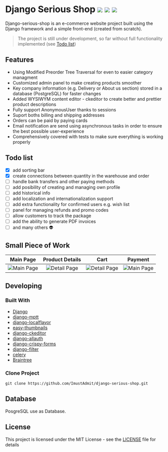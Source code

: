 # Django Serious Shop   <img src="https://img.shields.io/badge/stability-work_in_progress-lightgrey.svg"> <img src="https://img.shields.io/badge/python-3.8-blue.svg"> <img src="https://img.shields.io/badge/License-MIT-yellow.svg">

Django-serious-shop is an e-commerce website project built using the Django framework and a simple front-end (created from scratch). 
> The project is still under development, so far without full functionality implemented (see [Todo list](#todo-list))

## Features
* Using Modified Preorder Tree Traversal for even to easier category managment 
* Customized admin panel to make creating products smoother
* Key company information (e.g. Delivery or About us section) stored in a database (PostgreSQL) for faster changes
* Added WYSIWYM content editor - ckeditor to create better and prettier product descriptions
* Fully support AnonymousUser thanks to sessions
* Suport boths billing and shipping addresses
* Orders can be paid by paying cards
* Email notification are send using asynchronous tasks in order to ensure the best possible user-experience
* Comprehensively covered with tests to make sure everything is working properly

## Todo list
- [X] add sorting bar
- [X] create connections between quantity in the warehouse and order
- [ ] handle bank transfers and other paying methods
- [ ] add posibility of creating and managing own profile
- [ ] add historical info
- [ ] add localization and internationalization support 
- [ ] add extra functionality for confirmed users e.g. wish list
- [ ] panel for managing refunds and promo codes
- [ ] allow customers to track the package
- [ ] add the ability to generate PDF invoices
- [ ] and many others :alien:

## Small Piece of Work

Main Page         |  Product Details | Cart | Payment
:-------------------------:|:-------------------------:|:-------------------------:|:-------------------------:
![Main Page](https://user-images.githubusercontent.com/58914643/97262214-b8009c80-1820-11eb-9389-4914ad296647.jpg) |![Detail Page](https://user-images.githubusercontent.com/58914643/97262707-bb485800-1821-11eb-9522-bc7c741ebb18.jpg) |![Detail Page](https://user-images.githubusercontent.com/58914643/97262868-0c584c00-1822-11eb-8c05-ef60c00acd10.jpg) |![Main Page](https://user-images.githubusercontent.com/58914643/97262427-19287000-1821-11eb-8f88-6c9a8a6ef69c.jpg)


## Developing

### Built With

* [Django](https://github.com/django/django)
* [django-mptt](https://github.com/django-mptt/django-mptt)
* [django-localflavor](https://github.com/django/django-localflavor)
* [easy-thumbnails](https://github.com/SmileyChris/easy-thumbnails)
* [django-ckeditor](https://github.com/django-ckeditor/django-ckeditor)
* [django-allauth](https://github.com/pennersr/django-allauth)
* [django-crispy-forms](https://github.com/django-crispy-forms/django-crispy-forms)
* [django-filter](https://github.com/carltongibson/django-filter)
* [celery](https://github.com/celery/celery)
* [Braintree](https://github.com/braintree/braintree_python)

### Clone Project

```
git clone https://github.com/ImustAdmit/django-serious-shop.git
```

## Database

PosgreSQL use as Database.

## License

This project is licensed under the MIT License - see the [LICENSE](LICENSE) file for details
